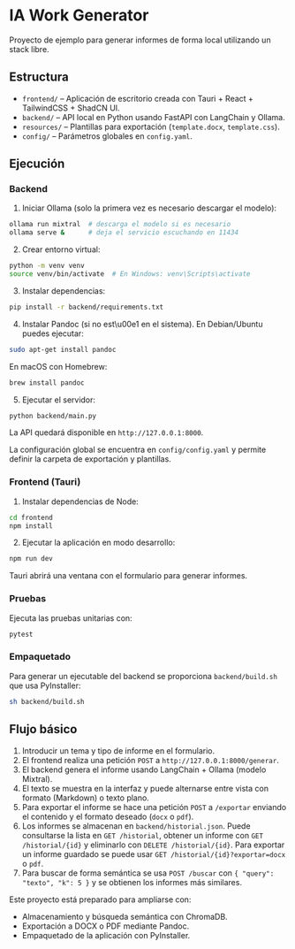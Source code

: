# IA Work Generator

Proyecto de ejemplo para generar informes de forma local utilizando un stack libre.

## Estructura

- `frontend/` – Aplicación de escritorio creada con Tauri + React + TailwindCSS + ShadCN UI.
- `backend/` – API local en Python usando FastAPI con LangChain y Ollama.
- `resources/` – Plantillas para exportación (`template.docx`, `template.css`).
- `config/` – Parámetros globales en `config.yaml`.

## Ejecución

### Backend

1. Iniciar Ollama (solo la primera vez es necesario descargar el modelo):

```bash
ollama run mixtral  # descarga el modelo si es necesario
ollama serve &      # deja el servicio escuchando en 11434
```

2. Crear entorno virtual:

```bash
python -m venv venv
source venv/bin/activate  # En Windows: venv\Scripts\activate
```

3. Instalar dependencias:

```bash
pip install -r backend/requirements.txt
```

4. Instalar Pandoc (si no est\u00e1 en el sistema). En Debian/Ubuntu puedes ejecutar:

```bash
sudo apt-get install pandoc
```
En macOS con Homebrew:

```bash
brew install pandoc
```

5. Ejecutar el servidor:

```bash
python backend/main.py
```

La API quedará disponible en `http://127.0.0.1:8000`.

La configuración global se encuentra en `config/config.yaml` y permite definir
la carpeta de exportación y plantillas.

### Frontend (Tauri)

1. Instalar dependencias de Node:

```bash
cd frontend
npm install
```

2. Ejecutar la aplicación en modo desarrollo:

```bash
npm run dev
```

Tauri abrirá una ventana con el formulario para generar informes.

### Pruebas

Ejecuta las pruebas unitarias con:

```bash
pytest
```

### Empaquetado

Para generar un ejecutable del backend se proporciona `backend/build.sh` que usa
PyInstaller:

```bash
sh backend/build.sh
```

## Flujo básico

1. Introducir un tema y tipo de informe en el formulario.
2. El frontend realiza una petición `POST` a `http://127.0.0.1:8000/generar`.
3. El backend genera el informe usando LangChain + Ollama (modelo Mixtral).
4. El texto se muestra en la interfaz y puede alternarse entre vista con formato (Markdown) o texto plano.
5. Para exportar el informe se hace una petición `POST` a `/exportar` enviando el
   contenido y el formato deseado (`docx` o `pdf`).
6. Los informes se almacenan en `backend/historial.json`. Puede consultarse la
   lista en `GET /historial`, obtener un informe con `GET /historial/{id}` y
   eliminarlo con `DELETE /historial/{id}`. Para exportar un informe guardado se
   puede usar `GET /historial/{id}?exportar=docx` o `pdf`.
7. Para buscar de forma semántica se usa `POST /buscar` con `{ "query": "texto", "k": 5 }` y se obtienen los informes más similares.

Este proyecto está preparado para ampliarse con:

- Almacenamiento y búsqueda semántica con ChromaDB.
- Exportación a DOCX o PDF mediante Pandoc.
- Empaquetado de la aplicación con PyInstaller.
